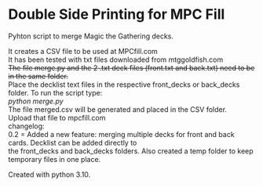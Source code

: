 # Double Side Printing for MPC Fill
<p>Pyhton script to merge Magic the Gathering decks.</p>
It creates a CSV file to be used at MPCfill.com<br>
It has been tested with txt files downloaded from mtggoldfish.com<br>
<s>The file merge.py and the 2 .txt deck files (front.txt and back.txt) need to be in the same folder.</s><br>
Place the decklist text files in the respective front_decks or back_decks folder.
To run the script type:<br>
<i>python merge.py</i><br>
The file merged.csv will be generated and placed in the CSV folder.<br>
Upload that file to mpcfill.com<br>
 changelog:<br>
    0.2 = Added a new feature: merging multiple decks for front and back cards. Decklist can be added directly to <br>
    the front_decks and back_decks folders. Also created a temp folder to keep temporary files in one place.
    

Created with python 3.10.

